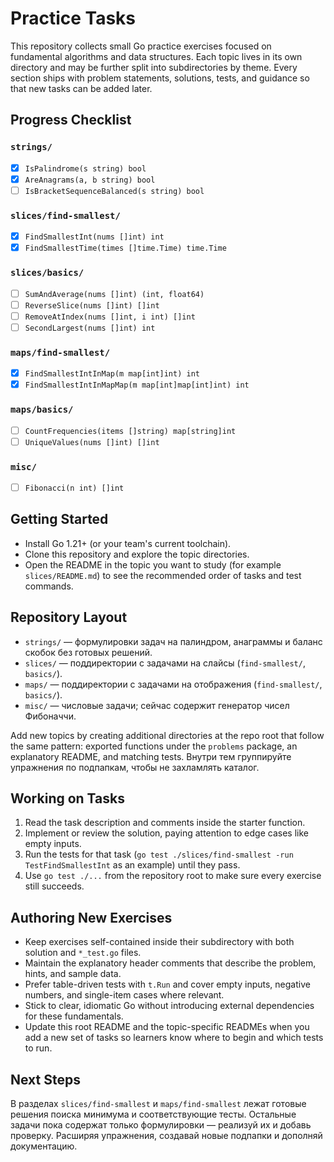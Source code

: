 # Practice Tasks

This repository collects small Go practice exercises focused on fundamental algorithms and data structures. Each topic lives in its own directory and may be further split into subdirectories by theme. Every section ships with problem statements, solutions, tests, and guidance so that new tasks can be added later.

## Progress Checklist
### `strings/`
- [x] `IsPalindrome(s string) bool`
- [x] `AreAnagrams(a, b string) bool`
- [ ] `IsBracketSequenceBalanced(s string) bool`

### `slices/find-smallest/`
- [x] `FindSmallestInt(nums []int) int`
- [x] `FindSmallestTime(times []time.Time) time.Time`

### `slices/basics/`
- [ ] `SumAndAverage(nums []int) (int, float64)`
- [ ] `ReverseSlice(nums []int) []int`
- [ ] `RemoveAtIndex(nums []int, i int) []int`
- [ ] `SecondLargest(nums []int) int`

### `maps/find-smallest/`
- [x] `FindSmallestIntInMap(m map[int]int) int`
- [x] `FindSmallestIntInMapMap(m map[int]map[int]int) int`

### `maps/basics/`
- [ ] `CountFrequencies(items []string) map[string]int`
- [ ] `UniqueValues(nums []int) []int`

### `misc/`
- [ ] `Fibonacci(n int) []int`

## Getting Started
- Install Go 1.21+ (or your team's current toolchain).
- Clone this repository and explore the topic directories.
- Open the README in the topic you want to study (for example `slices/README.md`) to see the recommended order of tasks and test commands.

## Repository Layout
- `strings/` — формулировки задач на палиндром, анаграммы и баланс скобок без готовых решений.
- `slices/` — поддиректории с задачами на слайсы (`find-smallest/`, `basics/`).
- `maps/` — поддиректории с задачами на отображения (`find-smallest/`, `basics/`).
- `misc/` — числовые задачи; сейчас содержит генератор чисел Фибоначчи.

Add new topics by creating additional directories at the repo root that follow the same pattern: exported functions under the `problems` package, an explanatory README, and matching tests. Внутри тем группируйте упражнения по подпапкам, чтобы не захламлять каталог.

## Working on Tasks
1. Read the task description and comments inside the starter function.
2. Implement or review the solution, paying attention to edge cases like empty inputs.
3. Run the tests for that task (`go test ./slices/find-smallest -run TestFindSmallestInt` as an example) until they pass.
4. Use `go test ./...` from the repository root to make sure every exercise still succeeds.

## Authoring New Exercises
- Keep exercises self-contained inside their subdirectory with both solution and `*_test.go` files.
- Maintain the explanatory header comments that describe the problem, hints, and sample data.
- Prefer table-driven tests with `t.Run` and cover empty inputs, negative numbers, and single-item cases where relevant.
- Stick to clear, idiomatic Go without introducing external dependencies for these fundamentals.
- Update this root README and the topic-specific READMEs when you add a new set of tasks so learners know where to begin and which tests to run.

## Next Steps
В разделах `slices/find-smallest` и `maps/find-smallest` лежат готовые решения поиска минимума и соответствующие тесты. Остальные задачи пока содержат только формулировки — реализуй их и добавь проверку. Расширяя упражнения, создавай новые подпапки и дополняй документацию.
